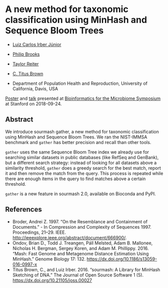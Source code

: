 # A new method for taxonomic classification using MinHash and Sequence Bloom Trees

- [Luiz Carlos Irber Júnior](https://github.com/luizirber)
- [Philip Brooks](https://github.com/brooksph)
- [Taylor Reiter](https://github.com/taylorreiter)
- [C. Titus Brown](https://github.com/ctb)

- Department of Population Health and Reproduction, University of California, Davis, USA

[Poster][1] and [talk][2] presented at [Bioinformatics for the Microbiome Symposium][3]
at Stanford on 2018-09-24.

## Abstract

We introduce sourmash gather, a new method for taxonomic classification using
MinHash and Sequence Bloom Trees. We ran the NIST-IMMSA benchmark and `gather`
has better precision and recall than other tools.

`gather` uses the same Sequence Bloom Tree index we already use for searching
similar datasets in public databases (like RefSeq and GenBank), but a different
search strategy: instead of looking for all datasets above a similarity
threshold, `gather` does a greedy search for the best match, report it and
then remove the match from the query. This process is repeated while there
are enough items in the query to find matches above a certain threshold.

`gather` is a new feature in sourmash 2.0, available on Bioconda and PyPI.

## References

- Broder, Andrei Z. 1997. “On the Resemblance and Containment of Documents.” - In Compression and Complexity of Sequences 1997. Proceedings, 21–29. IEEE. http://ieeexplore.ieee.org/abstract/document/666900/.
- Ondov, Brian D., Todd J. Treangen, Páll Melsted, Adam B. Mallonee, Nicholas H. Bergman, Sergey Koren, and Adam M. Phillippy. 2016. “Mash: Fast Genome and Metagenome Distance Estimation Using MinHash.” Genome Biology 17: 132. https://dx.doi.org/10.1186/s13059-016-0997-x
- Titus Brown, C., and Luiz Irber. 2016. “sourmash: A Library for MinHash Sketching of DNA.” The Journal of Open Source Software 1 (5). https://dx.doi.org/10.21105/joss.00027


[1]: poster/poster.pdf
[2]: talk.pdf
[3]: https://med.stanford.edu/gbsc/conferences/MicrobiomeSymposium2018.html
